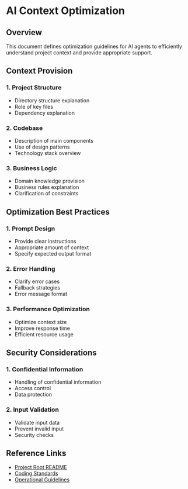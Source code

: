 # AI Context Optimization

## Overview
This document defines optimization guidelines for AI agents to efficiently understand project context and provide appropriate support.

## Context Provision

### 1. Project Structure
- Directory structure explanation
- Role of key files
- Dependency explanation

### 2. Codebase
- Description of main components
- Use of design patterns
- Technology stack overview

### 3. Business Logic
- Domain knowledge provision
- Business rules explanation
- Clarification of constraints

## Optimization Best Practices

### 1. Prompt Design
- Provide clear instructions
- Appropriate amount of context
- Specify expected output format

### 2. Error Handling
- Clarify error cases
- Fallback strategies
- Error message format

### 3. Performance Optimization
- Optimize context size
- Improve response time
- Efficient resource usage

## Security Considerations

### 1. Confidential Information
- Handling of confidential information
- Access control
- Data protection

### 2. Input Validation
- Validate input data
- Prevent invalid input
- Security checks

## Reference Links
- [Project Root README](../../README.md)
- [Coding Standards](../../docs/standards/coding-standards.md)
- [Operational Guidelines](../../docs/ops/operational-guidelines.md) 